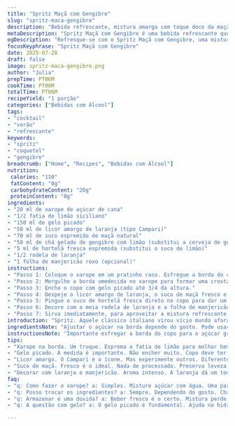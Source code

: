 ```yaml
---
title: "Spritz Maçã com Gengibre"
slug: "spritz-maca-gengibre"
description: "Bebida refrescante, mistura amarga com toque doce da maçã e picância suave do gengibre. Açúcar na borda deixa mais interessante. Cítrico presente. Versão vegana, livre de glúten, lactose e ovos. Ingredientes principais: licores, moût de maçã, cerveja de gengibre, cítricos como limão, além de laranjas e manjericão para decorar."
metaDescription: "Spritz Maçã com Gengibre é uma bebida refrescante que combina amargor e doçura. Ideal para um happy hour ou dias quentes."
ogDescription: "Refresque-se com o Spritz Maçã com Gengibre, uma mistura perfeita de limão, maçã e gengibre. Simples e delicioso."
focusKeyphrase: "Spritz Maçã com Gengibre"
date: 2025-07-28
draft: false
image: spritz-maca-gengibre.png
author: "Julia"
prepTime: PT06M
cookTime: PT00M
totalTime: PT06M
recipeYield: "1 porção"
categories: ["Bebidas com Álcool"]
tags:
- "cocktail"
- "verão"
- "refrescante"
keywords:
- "spritz"
- "coquetel"
- "gengibre"
breadcrumb: ["Home", "Recipes", "Bebidas com Álcool"]
nutrition: 
 calories: "110"
 fatContent: "0g"
 carbohydrateContent: "20g"
 proteinContent: "0g"
ingredients:
- "20 ml de xarope de açúcar de cana"
- "1/2 fatia de limão siciliano"
- "150 ml de gelo picado"
- "50 ml de licor amargo de laranja (tipo Campari)"
- "70 ml de suco espremido de maçã natural"
- "50 ml de chá gelado de gengibre com limão (substitui a cerveja de gengibre)"
- "5 ml de hortelã fresca espremida (substitui o suco de limão)"
- "1/2 rodela de laranja"
- "1 folha de manjericão roxo (opcional)"
instructions:
- "Passo 1: Coloque o xarope em um pratinho raso. Esfregue a borda do copo com a metade da fatia de limão siciliano até ficar úmida."
- "Passo 2: Mergulhe a borda umedecida no xarope para formar uma crosta doce. Reserve."
- "Passo 3: Encha o copo com gelo picado até 3/4 da altura."
- "Passo 4: Despeje o licor amargo de laranja, o suco de maçã fresco e depois o chá gelado de gengibre com limão. Mexa levemente."
- "Passo 5: Pingue o suco de hortelã fresca direto no copo para dar um toque herbal e fresco, mexa novamente sem perder o gás do chá gelado."
- "Passo 6: Decore com a meia rodela de laranja e a folha de manjericão roxo para aroma."
- "Passo 7: Sirva imediatamente, para aproveitar a mistura refrescante e levemente picante."
introduction: "Spritz. Aquele clássico italiano virou vício mundo afora, e versão com maçã e gengibre dá uma sacudida. Não tem frescura. Ácido e doce que se misturam. Cítrico aparece pra cutucar as papilas. Gengibre traz uma picância que não invade, só dá um gostinho a mais. O açúcar na borda do copo, nada de só enchê-lo, vira um detalhe interessante, quase um convite pra lambuzar. Usar licor tipo Campari, mas com a doçura da maçã, ganha um corpo mais suave. Chá gelado com gengibre substitui aquela cerveja gaseificada tradicional, menos pesado, mais natural e refrescante. Simples preparar. Sem lactose, sem glúten, sem frescura. Bebida que agrada no calor ou no happy hour improvisado."
ingredientsNote: "Ajustar o açúcar na borda depende do gosto. Pode usar limão siciliano, que é mais aromático, ou o limão taiti comum. Trocar a cerveja de gengibre pela infusão de chá gelado com gengibre e limão traz um sabor mais natural e menos doce. O suco de maçã de verdade, não processado, mantém frescor e leveza, diferente de moût industrializado. A hortelã espremida entra para dar uma leveza herbácea, aquela coisinha verde que limpa o paladar. O manjericão roxo, não obrigatório, ajuda a dar um aroma diferenciado, que combina com o toque amargo do licor. O licor amargo de laranja também pode ser Campari, mas ajustes no volume devem ser testados para não ficar muito forte. Gelo picado ajuda a manter frescor rápido, e copo alto é essencial para valorizar visual do spritz."
instructionsNote: "Importante esfregar a borda do copo para o açúcar grudar bem. Se estiver molhado demais, o açúcar vira lama e perde a graça. O gelo picado não deve encher o copo até o topo, mas preencher para equilibrar as proporções dos líquidos. A mistura dos líquidos deve ser feita com cuidado, mexer devagar para não perder o frescor do chá gelado. O suco de hortelã deve ser colocado com moderação, pois é aroma poderoso, só um toque. A decoração não é só estética, a laranja e o manjericão entregam aroma na hora de beber. Serve gelado, bem gelado, bebida que não espera tempo. O processo não passa 6 minutos, então rápido e sem complicação. O segredo está nos detalhes: borda com açúcar, escolha do melhor gelo e equilíbrio dos líquidos. Pode ajustar quantidade conforme o gosto para ficar mais ou menos doce, ou mais amargo."
tips:
- "Xarope na borda. Um truque. Esprema a fatia de limão para molhar bem. Não exagerar. Se encharcar, açúcar vira lama. Beleza em jogo."
- "Gelo picado. A medida é importante. Não encher muito. Copo deve ter espaço. Se não, mistura sufoca. Refrescância perdida."
- "Licor amargo. O Campari é o ícone. Mas experimente outros. Diferentes sabores, intensidade variável. Ajuste ao seu gosto."
- "Suco de maçã. Fresco é o ideal. Nada de processado. Preserva leveza e frescor. Melhor sabor, mais natural."
- "Decorar com laranja e manjericão. Aroma intenso. A laranja dá um toque, manjericão traz frescor. Detalhes que encantam."
faq:
- "q: Como fazer o xarope? a: Simples. Misture açúcar com água. Uma parte de cada. Leve ao fogo. Mexa até dissolver. Resfriar antes de usar."
- "q: Posso trocar os ingredientes? a: Sempre. Dependendo do gosto. Chá de gengibre é leve. Pode usar cerveja de gengibre também. Boca aberta para novidades."
- "q: Armazenar é uma dúvida? a: Beber fresco é o certo. Mistura perde gás depois de um tempo. O melhor é preparar na hora. Não guarde."
- "q: A questão com gelo? a: O gelo picado é fundamental. Ajuda na hidratação. Mas evite excesso, não pode encher muito. Equilíbrio é o segredo."

---
```

